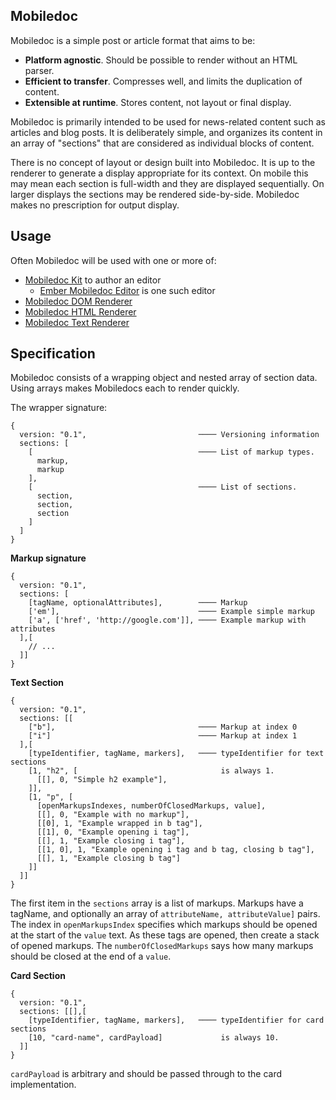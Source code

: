## Mobiledoc

Mobiledoc is a simple post or article format that aims to be:

* **Platform agnostic**. Should be possible to render without an HTML parser.
* **Efficient to transfer**. Compresses well, and limits the duplication of
  content.
* **Extensible at runtime**. Stores content, not layout or final display.

Mobiledoc is primarily intended to be used for news-related content such as
articles and blog posts. It is deliberately simple, and organizes its content
in an array of "sections" that are considered as individual blocks of content.

There is no concept of layout or design built into Mobiledoc. It is up to the
renderer to generate a display appropriate for its context. On mobile this may
mean each section is full-width and they are displayed sequentially. On larger
displays the sections may be rendered side-by-side. Mobiledoc makes no
prescription for output display.

## Usage

Often Mobiledoc will be used with one or more of:

* [Mobiledoc Kit](https://github.com/bustlelabs/mobiledoc-kit) to author an editor
  * [Ember Mobiledoc Editor](https://github.com/bustlelabs/ember-mobiledoc-editor) is one such editor 
* [Mobiledoc DOM Renderer](https://github.com/bustlelabs/mobiledoc-dom-renderer)
* [Mobiledoc HTML Renderer](https://github.com/bustlelabs/mobiledoc-html-renderer)
* [Mobiledoc Text Renderer](https://github.com/bustlelabs/mobiledoc-text-renderer)

## Specification

Mobiledoc consists of a wrapping object and nested array of section data. Using
arrays makes Mobiledocs each to render quickly.

The wrapper signature:

```
{
  version: "0.1",                         ──── Versioning information
  sections: [
    [                                     ──── List of markup types.
      markup,
      markup
    ],
    [                                     ──── List of sections.
      section,
      section,
      section
    ]
  ]
}
```

**Markup signature**

```
{
  version: "0.1",
  sections: [
    [tagName, optionalAttributes],        ──── Markup
    ['em'],                               ──── Example simple markup
    ['a', ['href', 'http://google.com']], ──── Example markup with attributes
  ],[
    // ...
  ]]
}
```

**Text Section**

```
{
  version: "0.1",
  sections: [[
    ["b"],                                ──── Markup at index 0
    ["i"]                                 ──── Markup at index 1
  ],[
    [typeIdentifier, tagName, markers],   ──── typeIdentifier for text sections
    [1, "h2", [                                is always 1.
      [[], 0, "Simple h2 example"],
    ]],
    [1, "p", [
      [openMarkupsIndexes, numberOfClosedMarkups, value],
      [[], 0, "Example with no markup"],
      [[0], 1, "Example wrapped in b tag"],
      [[1], 0, "Example opening i tag"],
      [[], 1, "Example closing i tag"],
      [[1, 0], 1, "Example opening i tag and b tag, closing b tag"],
      [[], 1, "Example closing b tag"]
    ]]
  ]]
}
```

The first item in the `sections` array is a list of markups. Markups have
a tagName, and optionally an array of `attributeName, attributeValue]` pairs.
The index in `openMarkupsIndex` specifies which markups should be opened at
the start of the `value` text. As these tags are opened, then create a stack
of opened markups. The `numberOfClosedMarkups` says how many markups should
be closed at the end of a `value`.

**Card Section**

```
{
  version: "0.1",
  sections: [[],[
    [typeIdentifier, tagName, markers],   ──── typeIdentifier for card sections
    [10, "card-name", cardPayload]             is always 10.
  ]]
}
```

`cardPayload` is arbitrary and should be passed through to the card
implementation.

